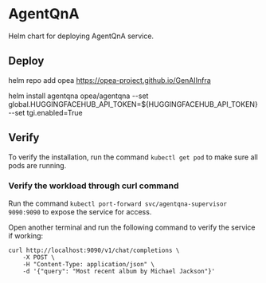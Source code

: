 # AgentQnA

Helm chart for deploying AgentQnA service.

## Deploy

helm repo add opea https://opea-project.github.io/GenAIInfra

helm install agentqna opea/agentqna --set global.HUGGINGFACEHUB_API_TOKEN=${HUGGINGFACEHUB_API_TOKEN} --set tgi.enabled=True

## Verify

To verify the installation, run the command `kubectl get pod` to make sure all pods are running.

### Verify the workload through curl command

Run the command `kubectl port-forward svc/agentqna-supervisor 9090:9090` to expose the service for access.

Open another terminal and run the following command to verify the service if working:

```console
curl http://localhost:9090/v1/chat/completions \
    -X POST \
    -H "Content-Type: application/json" \
    -d '{"query": "Most recent album by Michael Jackson"}'
```
